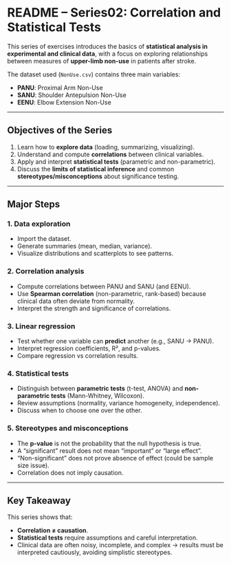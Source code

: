 # README – Series02: Correlation and Statistical Tests

This series of exercises introduces the basics of **statistical analysis in experimental and clinical data**, with a focus on exploring relationships between measures of **upper-limb non-use** in patients after stroke.  

The dataset used (`NonUse.csv`) contains three main variables:  

- **PANU**: Proximal Arm Non-Use  
- **SANU**: Shoulder Antepulsion Non-Use  
- **EENU**: Elbow Extension Non-Use  

---

## Objectives of the Series
1. Learn how to **explore data** (loading, summarizing, visualizing).  
2. Understand and compute **correlations** between clinical variables.  
3. Apply and interpret **statistical tests** (parametric and non-parametric).  
4. Discuss the **limits of statistical inference** and common **stereotypes/misconceptions** about significance testing.  

---

## Major Steps

### 1. Data exploration
- Import the dataset.  
- Generate summaries (mean, median, variance).  
- Visualize distributions and scatterplots to see patterns.  

### 2. Correlation analysis
- Compute correlations between PANU and SANU (and EENU).  
- Use **Spearman correlation** (non-parametric, rank-based) because clinical data often deviate from normality.  
- Interpret the strength and significance of correlations.  

### 3. Linear regression
- Test whether one variable can **predict** another (e.g., SANU → PANU).  
- Interpret regression coefficients, R², and p-values.  
- Compare regression vs correlation results.  

### 4. Statistical tests
- Distinguish between **parametric tests** (t-test, ANOVA) and **non-parametric tests** (Mann-Whitney, Wilcoxon).  
- Review assumptions (normality, variance homogeneity, independence).  
- Discuss when to choose one over the other.  

### 5. Stereotypes and misconceptions
- The **p-value** is not the probability that the null hypothesis is true.  
- A “significant” result does not mean “important” or “large effect”.  
- “Non-significant” does not prove absence of effect (could be sample size issue).  
- Correlation does not imply causation.  

---

## Key Takeaway
This series shows that:  
- **Correlation ≠ causation**.  
- **Statistical tests** require assumptions and careful interpretation.  
- Clinical data are often noisy, incomplete, and complex → results must be interpreted cautiously, avoiding simplistic stereotypes.  


